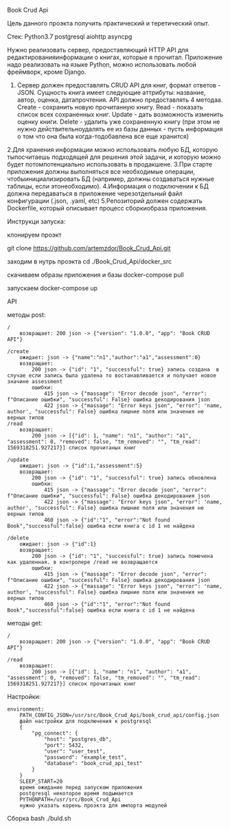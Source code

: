 Book Crud Api

Цель данного проэкта получить практический и теретический опыт.

Стек:
Python3.7
postgresql
aiohttp
asyncpg

Нужно реализовать сервер, предоставляющий HTTP API для редактированияинформации о книгах, которые я прочитал. 
Приложение надо реализовать на языке Python, можно использовать любой фреймворк, кроме Django.
1. Сервер должен предоставлять CRUD API для книг, формат ответов - JSON.
Сущность книга имеет следующие аттрибуты: название, автор, оценка, датапрочтения. 
API должно предоставлять 
4 методаa.
Create - сохранить новую прочитанную книгу.
Read - показать список всех сохраненных книг.
Update - дать возможность изменить оценку книги.
Delete - удалить уже сохраненную книгу (при этом не нужно действительноудалять ее из базы данных - пусть информация о том что она была когда-тодобавлена все еще хранится)

2.Для хранения информации можно использовать любую БД, которую тыпосчитаешь подходящей для решения этой задачи, и которую можно будет потомпотенциально использовать в продакшене.
3.При старте приложения должны выполняться все необходимые операции, чтобыинициализировать БД (например, должны создаваться нужные таблицы, если этонеобходимо).
4.Информация о подключении к БД должна передаваться в приложение черезотдельный файл конфигурации (.json, .yaml, etc)
5.Репозиторий должен содержать Dockerfile, который описывает процесс сборкиобраза приложения.


Инструкци запуска:

клонируем проэкт

git clone https://github.com/artemzdor/Book_Crud_Api.git

заходим в нутрь проэкта
cd ./Book_Crud_Api/docker_src

скачиваем образы приложения и базы
docker-compose pull

запускаем 
docker-compose up

API

методы post:

	/ 	
		возвращает: 200 json -> {"version": "1.0.0", "app": "Book CRUD API"}
		
	/create
	    ожидает: json -> {"name":"n1","author":"a1","assessment":0}
	    возвращает: 
			200 json -> {"id": "1", "successful": true} запись создана 	в случае если запись была удалена то востанавливается и получает новое значине assessment		
			ошибки:
				415 json -> {"massage": "Error decode json", "error": f"Описание ошибки", "successful": False} ошибка декодирования json
				422 json -> {"massage": "Error keys json", "error": 'name, author', "successful": False} ошибка лишние поля или значения не верных типов
	/read
	    возвращает:
			200 json -> [{"id": 1, "name": "n1", "author": "a1", "assessment": 0, "removed": false, "tm_removed": "", "tm_read": 1569318251.927217}] список прочитаных книг
	    
	/update
		ожидает: json -> {"id":1,"assessment":5}
	    возвращает:
			200 json -> {"id": "1", "successful": true} запись обновлена
			ошибки:
				415 json -> {"massage": "Error decode json", "error": f"Описание ошибки", "successful": False} ошибка декодирования json
				422 json -> {"massage": "Error keys json", "error": 'name, author', "successful": False} ошибка лишние поля или значения не верных типов
				460 json -> {"id":"1", "error":"Not found Book","successful":false} ошибка если книга с id 1 не найдена
	    
	/delete
		ожидает: json -> {"id":1}
	    возвращает:
			200 json -> {"id": "1", "successful": true} запись помечена как удаленная. в контролере /read не возвращается
			ошибки:
				415 json -> {"massage": "Error decode json", "error": f"Описание ошибки", "successful": False} ошибка декодирования json
				422 json -> {"massage": "Error keys json", "error": 'name, author', "successful": False} ошибка лишние поля или значения не верных типов
				460 json -> {"id":"1", "error":"Not found Book","successful":false} ошибка если книга с id 1 не найдена

методы get:

	/ 	
		возвращает: 200 json -> {"version": "1.0.0", "app": "Book CRUD API"}
	
	/read
	    возвращает:
			200 json -> [{"id": 1, "name": "n1", "author": "a1", "assessment": 0, "removed": false, "tm_removed": "", "tm_read": 1569318251.927217}] список прочитаных книг


Настройки: 

	environment:
		PATH_CONFIG_JSON=/usr/src/Book_Crud_Api/book_crud_api/config.json
		файл настройки для подключения к postgresql
		{
			"pg_connect": {
				"host": "postgres_db",
				"port": 5432,
				"user": "user_test",
				"password": "example_test",
				"database": "book_crud_api_test"
			}
		}
		SLEEP_START=20 
		время ожидание перед запуском приложения
		postgresql некоторое время подымается
		PYTHONPATH=/usr/src/Book_Crud_Api
		нужно указать корень проэкта для импорта модулей

Сборка
bash ./buld.sh
